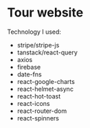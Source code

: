 # Tour website

Technology I used:
- stripe/stripe-js
- tanstack/react-query
- axios
- firebase
- date-fns
- react-google-charts
- react-helmet-async
- react-hot-toast
- react-icons
- react-router-dom
- react-spinners
